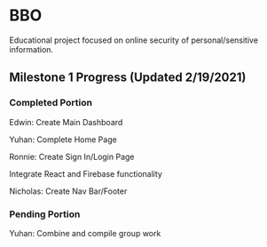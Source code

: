 # BBO
Educational project focused on online security of personal/sensitive information.

## Milestone 1 Progress (Updated 2/19/2021)

### Completed Portion

Edwin:
Create Main Dashboard

Yuhan:
Complete Home Page

Ronnie:
Create Sign In/Login Page

Integrate React and Firebase functionality

Nicholas:
Create Nav Bar/Footer

### Pending Portion

Yuhan:
Combine and compile group work

